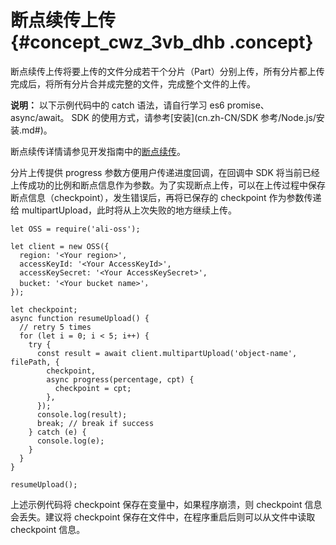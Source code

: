 # 断点续传上传 {#concept_cwz_3vb_dhb .concept}

断点续传上传将要上传的文件分成若干个分片（Part）分别上传，所有分片都上传完成后，将所有分片合并成完整的文件，完成整个文件的上传。

**说明：** 以下示例代码中的 catch 语法，请自行学习 es6 promise、async/await。 SDK 的使用方式，请参考[安装](cn.zh-CN/SDK 参考/Node.js/安装.md#)。

断点续传详情请参见开发指南中的[断点续传](../../../../../cn.zh-CN/开发指南/上传文件（Object）/分片上传和断点续传.md#)。

分片上传提供 progress 参数方便用户传递进度回调，在回调中 SDK 将当前已经上传成功的比例和断点信息作为参数。为了实现断点上传，可以在上传过程中保存断点信息（checkpoint），发生错误后，再将已保存的 checkpoint 作为参数传递给 multipartUpload，此时将从上次失败的地方继续上传。

```language-js
let OSS = require('ali-oss');

let client = new OSS({
  region: '<Your region>',
  accessKeyId: '<Your AccessKeyId>',
  accessKeySecret: '<Your AccessKeySecret>',
  bucket: '<Your bucket name>'，
});

let checkpoint;
async function resumeUpload() {
  // retry 5 times
  for (let i = 0; i < 5; i++) {
    try {
      const result = await client.multipartUpload('object-name', filePath, {
        checkpoint,
        async progress(percentage, cpt) {
          checkpoint = cpt;
        },
      });
      console.log(result);
      break; // break if success
    } catch (e) {
      console.log(e);
    }
  }
}

resumeUpload();

```

上述示例代码将 checkpoint 保存在变量中，如果程序崩溃，则 checkpoint 信息会丢失。建议将 checkpoint 保存在文件中，在程序重启后则可以从文件中读取 checkpoint 信息。


